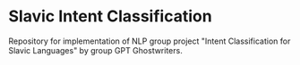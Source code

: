 # Slavic Intent Classification

Repository for implementation of NLP group project "Intent Classification for Slavic Languages" by group GPT Ghostwriters.
